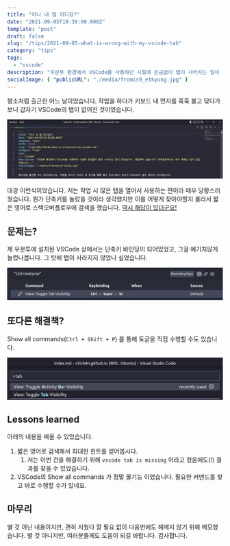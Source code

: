 ```yaml
---
title: "아니 내 탭 어디감?"
date: "2021-09-05T19:30:00.000Z"
template: "post"
draft: false
slug: "/tips/2021-09-05-what-is-wrong-with-my-vscode-tab"
category: "tips"
tags:
  - "vscode"
description: "우분투 환경에서 VSCode를 사용하던 시절에 뜬금없이 탭이 사라지는 일이 있었습니다. 해결책이 쉽습니다! 여러분들께서는 부디 헤메는 일이 없길 바랍니다..."
socialImage: { "publicURL": "./media/fromis9_etkyung.jpg" }
---
```


평소처럼 출근한 어느 날이었습니다. 작업을 하다가 키보드 내 먼지를 훅훅 불고 닦다가보니 갑자기 VSCode의 탭이 없어진 것이었습니다.

![아니 내 탭 어디감?](./media/000_preface.jpg)

대강 이런식이었습니다. 저는 작업 시 많은 탭을 열어서 사용하는 편이라 매우 당황스러웠습니다. 뭔가 단축키를 눌렀을 것이라 생각했지만 이를 어떻게 찾아야할지 몰라서 짧은 영어로 스택오버플로우에 검색을 했습니다. [역시 해답이 있더군요!](https://stackoverflow.com/questions/48589785/vscode-showing-only-one-file-in-the-tab-bar-cant-open-multiple-files)

## 문제는?

제 우분투에 설치된 VSCode 상에서는 단축키 바인딩이 되어있었고, 그걸 예기치않게 눌렀나봅니다. 그 탓에 탭이 사라지지 않았나 싶었습니다.

![많이 쓰는 기능같지 않아서, 저는 이 단축키를 없앴습니다.](./media/001-02-problem-found.png)

## 또다른 해결책?

Show all commands(`Ctrl + Shift + P`) 를 통해 토글을 직접 수행할 수도 있습니다.

![액티비티 버튼도 토글을 할 수 있군요...](./media/002_command_toggle.jpg)

## Lessons learned

아래의 내용을 배울 수 있었습니다.

1. 짧은 영어로 검색해서 최대한 힌트를 얻어봅시다.
   1. 저는 이번 건을 해결하기 위해 `vscode tab is missing` 이라고 쳤음에도(!) 결과를 찾을 수 있었습니다.
1. VSCode의 Show all commands 가 정말 꿀기능 이었습니다. 필요한 커맨드를 찾고 바로 수행할 수가 있네요.

## 마무리

별 것 아닌 내용이지만, 괜히 지웠다 깔 필요 없이 다음번에도 헤메지 않기 위해 메모했습니다. 별 것 아니지만, 여러분들께도 도움이 되길 바랍니다. 감사합니다.
